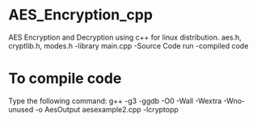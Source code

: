 # AES_Encryption_cpp
AES Encryption and Decryption using c++ for linux distribution. 
aes.h, cryptlib.h, modes.h -library
main.cpp -Source Code
run -compiled code

# To compile code
Type the following command: g++ -g3 -ggdb -O0 -Wall -Wextra -Wno-unused -o AesOutput aesexample2.cpp -lcryptopp
